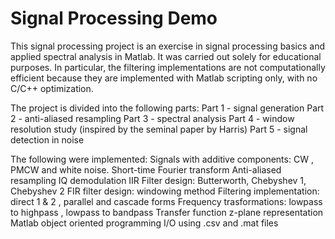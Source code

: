 Signal Processing Demo
=========

This signal processing project is an exercise in signal processing basics and applied spectral analysis in Matlab. 
It was carried out solely for educational purposes. In particular, the filtering implementations are not computationally efficient because they are implemented with Matlab scripting only, with no C/C++ optimization.

The project is divided into the following parts:
Part 1 - signal generation
Part 2 - anti-aliased resampling
Part 3 - spectral analysis
Part 4 - window resolution study (inspired by the seminal paper by Harris)
Part 5 - signal detection in noise

The following were implemented:
Signals with additive components: CW , PMCW and white noise.
Short-time Fourier transform
Anti-aliased resampling
IQ demodulation
IIR Filter design: Butterworth, Chebyshev 1, Chebyshev 2
FIR filter design: windowing method
Filtering implementation: direct 1 & 2 , parallel and cascade forms
Frequency trasformations: lowpass to highpass , lowpass to bandpass
Transfer function z-plane representation
Matlab object oriented programming
I/O using .csv and .mat files
